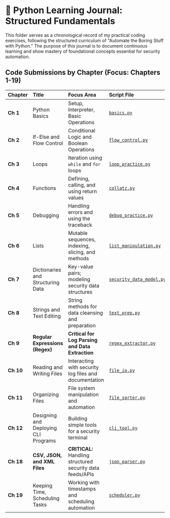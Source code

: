 # 🐍 Python Learning Journal: Structured Fundamentals

This folder serves as a chronological record of my practical coding exercises, following the structured curriculum of "Automate the Boring Stuff with Python." The purpose of this journal is to document continuous learning and show mastery of foundational concepts essential for security automation.

## Code Submissions by Chapter (Focus: Chapters 1-19)

| Chapter | Title | Focus Area | Script File | Status |
| :--- | :--- | :--- | :--- | :--- |
| **Ch 1** | Python Basics | Setup, Interpreter, Basic Operations | [`basics.py`](basics.py) | **Complete** |
| **Ch 2** | If-Else and Flow Control | Conditional Logic and Boolean Operations | [`flow_control.py`](flow_control.py) | **Complete** |
| **Ch 3** | Loops | Iteration using `while` and `for` loops | [`loop_practice.py`](loop_practice.py) | **Complete** |
| **Ch 4** | Functions | Defining, calling, and using return values | [`collatz.py`](collatz.py) | Planning |
| **Ch 5** | Debugging | Handling errors and using the traceback | [`debug_practice.py`](debug_practice.py) | Planning |
| **Ch 6** | Lists | Mutable sequences, indexing, slicing, and methods | [`list_manipulation.py`](list_manipulation.py) | Planning |
| **Ch 7** | Dictionaries and Structuring Data | Key-value pairs; modeling security data structures | [`security_data_model.py`](security_data_model.py) | Planning |
| **Ch 8** | Strings and Text Editing | String methods for data cleansing and preparation | [`text_prep.py`](text_prep.py) | Planning |
| **Ch 9** | **Regular Expressions (Regex)** | **Critical for Log Parsing and Data Extraction** | [`regex_extractor.py`](regex_extractor.py) | Planning |
| **Ch 10** | Reading and Writing Files | Interacting with security log files and documentation | [`file_io.py`](file_io.py) | Planning |
| **Ch 11** | Organizing Files | File system manipulation and automation | [`file_sorter.py`](file_sorter.py) | Planning |
| **Ch 12** | Designing and Deploying CLI Programs | Building simple tools for a security terminal | [`cli_tool.py`](cli_tool.py) | Planning |
| **Ch 18** | **CSV, JSON, and XML Files** | **CRITICAL:** Handling structured security data feeds/APIs | [`json_parser.py`](json_parser.py) | Planning |
| **Ch 19** | Keeping Time, Scheduling Tasks | Working with timestamps and scheduling automation | [`scheduler.py`](scheduler.py) | Planning |
